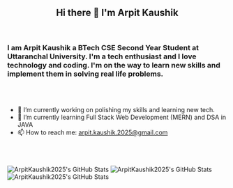 <h2 align="center">Hi there 👋 I'm Arpit Kaushik</h2>

<br />

<h3>I am Arpit Kaushik a BTech CSE Second Year Student at Uttaranchal University. I'm a tech enthusiast and I love technology and coding. I'm on the way to learn new skills and implement them in solving real life problems.</h3>

<br /><br />

- 🔭 I’m currently working on polishing my skills and learning new tech.
- 🌱 I’m currently learning Full Stack Web Development (MERN) and DSA in JAVA
- 📫 How to reach me: arpit.kaushik.2025@gmail.com

<!-- <br /><br />

<h2 align="center">Languages</h2>
<div style="display:flex; flex-direction:column;" align="center">
  <div style="display:flex;">
    <img src="https://cdn3.emoji.gg/emojis/8241-c-plus-plus.png" height=50 width=50 />
    <img src="https://tse4.mm.bing.net/th/id/OIP.rZ2ICZTTMw-qDnDyedR1BAHaHD?r=0&w=728&h=693&rs=1&pid=ImgDetMain&o=7&rm=3" height=50 width=50 />
    <img src="https://toppng.com/public/uploads/preview/java-logo-11609365784e4gmvr3iyr.png" height=50 width=50 />
  </div>
   <div style="display:flex;">
    <img src="https://cdn3.emoji.gg/emojis/8241-c-plus-plus.png" height=50 width=50 />
    <img src="https://cdn3.emoji.gg/emojis/8241-c-plus-plus.png" height=50 width=50 />
    <img src="https://cdn3.emoji.gg/emojis/8241-c-plus-plus.png" height=50 width=50 />
  </div>
</div> -->

<br /><br/>

<img src="https://github-readme-stats.vercel.app/api?username=ArpitKaushik2025&theme=tokyonight&show_icons=true&hide_border=true&count_private=true" alt="ArpitKaushik2025's GitHub Stats" />
<img src="https://github-readme-stats.vercel.app/api/top-langs/?username=ArpitKaushik2025&theme=tokyonight&show_icons=true&hide_border=true&layout=compact" alt="ArpitKaushik2025's GitHub Stats" />
<img src="https://streak-stats.demolab.com?user=ArpitKaushik2025&theme=tokyonight&hide_border=true" alt="ArpitKaushik2025's GitHub Stats" />
